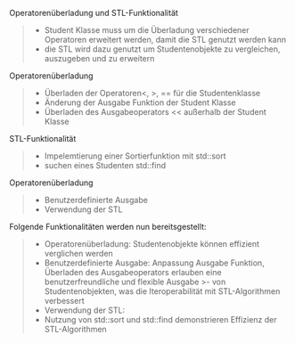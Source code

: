 Operatorenüberladung und STL-Funktionalität
> - Student Klasse muss um die Überladung verschiedener Operatoren erweitert werden, damit die STL genutzt werden kann
> - die STL wird dazu genutzt um Studentenobjekte zu vergleichen, auszugeben und zu erweitern 



Operatorenüberladung
>- Überladen der Operatoren<, >, == für die Studentenklasse
>- Änderung der Ausgabe Funktion der Student Klasse
>- Überladen des Ausgabeoperators << außerhalb der Student Klasse

STL-Funktionalität
>- Impelemtierung einer Sortierfunktion mit std::sort
>- suchen eines Studenten std::find

Operatorenüberladung 
>- Benutzerdefinierte Ausgabe 
>- Verwendung der STL 


Folgende Funktionalitäten werden nun bereitsgestellt: 
>- Operatorenüberladung: Studentenobjekte können effizient verglichen werden 
>- Benutzerdefinierte Ausgabe: Anpassung Ausgabe Funktion, Überladen des Ausgabeoperators erlauben eine benutzerfreundliche und flexible Ausgabe >- von Studentenobjekten, was die Iteroperabilität mit STL-Algorithmen verbessert 
>- Verwendung der STL:
>- Nutzung von std::sort und std::find demonstrieren Effizienz der STL-Algorithmen
